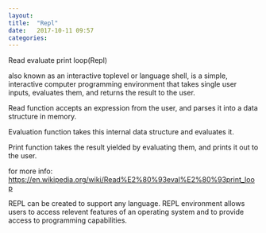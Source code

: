 ```yaml
---
layout: 
title:  "Repl"
date:   2017-10-11 09:57
categories: 
---
```


Read evaluate print loop(Repl)

also known as an interactive toplevel or language shell, is a simple, interactive computer programming environment that takes single user inputs, evaluates them, and returns the result to the user.

Read function accepts an expression from the user, and parses it into a data structure in memory.

Evaluation function takes this internal data structure and evaluates it.

Print function takes the result yielded by evaluating them, and prints it out to the user.

for more info: https://en.wikipedia.org/wiki/Read%E2%80%93eval%E2%80%93print_loop

REPL can be created to support any language.
REPL environment allows users to access relevent features of an operating system and to provide access to programming capabilities.

